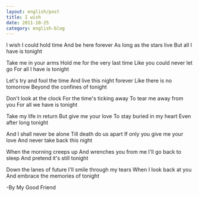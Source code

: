 ```yaml
---
layout: english/post
title: I wish
date: 2011-10-25
category: english-blog
---
```


I wish I could hold time
And be here forever
As long as the stars live
But all I have is tonight

Take me in your arms
Hold me for the very last time
Like you could never let go
For all I have is tonight

Let's try and fool the time
And live this night forever
Like there is no tomorrow
Beyond the confines of tonight

Don't look at the clock
For the time's ticking away
To tear me away from you
For all we have is tonight

Take my life in return
But give me your love
To stay buried in my heart
Even after long tonight

And I shall never be alone
Till death do us apart
If only you give me your love
And never take back this night

When the morning creeps up
And wrenches you from me
I'll go back to sleep
And pretend it's still tonight

Down the lanes of future
I'll smile through my tears
When I look back at you
And embrace the memories of tonight

-By My Good Friend
